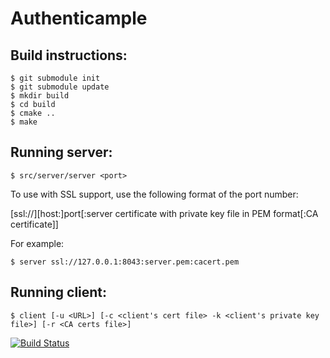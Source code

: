 # Authenticample
## Build instructions:

    $ git submodule init
    $ git submodule update
    $ mkdir build
    $ cd build
    $ cmake ..
    $ make

## Running server:

    $ src/server/server <port>

To use with SSL support, use the following format of the port number:

[ssl://][host:]port[:server certificate with private key file in PEM format[:CA certificate]]

For example:

    $ server ssl://127.0.0.1:8043:server.pem:cacert.pem

## Running client:

    $ client [-u <URL>] [-c <client's cert file> -k <client's private key file>] [-r <CA certs file>]

[![Build Status](https://travis-ci.org/kvirund/authenticample.svg?branch=master)](https://travis-ci.org/kvirund/authenticample)
